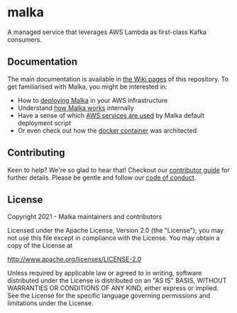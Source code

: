 # malka
A managed service that leverages AWS Lambda as first-class Kafka consumers.

## Documentation
The main documentation is available in [the Wiki pages](https://github.com/miere/malka/wiki/) of this
repository. To get familiarised with Malka, you might be interested in:
- How to [deploying Malka](https://github.com/miere/malka/wiki/Deploying-Malka-in-your-AWS) in your AWS infrastructure
- Understand [how Malka works](https://github.com/miere/malka/wiki/How-Malka's-Consumes-Messages%3F) internally
- Have a sense of which [AWS services are used](https://github.com/miere/malka/wiki/AWS-Deployment-Infrastructure) by Malka default deployment script
- Or even check out how the [docker container](https://github.com/miere/malka/wiki/Docker-Container-Architecture) was architected

## Contributing
Keen to help? We're so glad to hear that! Checkout our [contributor guide](CONTRIBUTING.md) for further details. Please be gentle and follow our [code of conduct](CODE_OF_CONDUCT.md).

## License
Copyright 2021 - Malka maintainers and contributors

Licensed under the Apache License, Version 2.0 (the "License");
you may not use this file except in compliance with the License.
You may obtain a copy of the License at

   http://www.apache.org/licenses/LICENSE-2.0

Unless required by applicable law or agreed to in writing, software
distributed under the License is distributed on an "AS IS" BASIS,
WITHOUT WARRANTIES OR CONDITIONS OF ANY KIND, either express or implied.
See the License for the specific language governing permissions and
limitations under the License.
